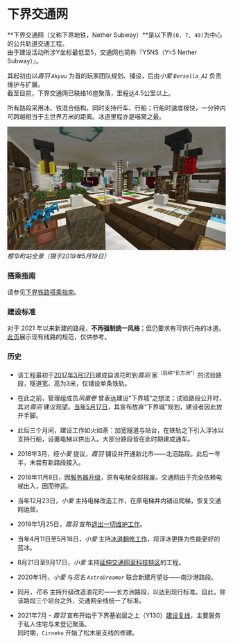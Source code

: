 # 下界交通网

**下界交通网（又称下界地铁，Nether Subway）**是以下界`(0, 7, 49)`为中心的公共轨道交通工程。  
由于建设活动所涉Y坐标最低至5，交通网也简称『Y5NS（Y=5 Nether Subway）』。

其起初由以*霞羽 `Akyuu`* 为首的玩家团队规划、铺设，后由*小爱 `Bersella_AI`* 负责维护与扩展。  
截至目前，下界交通网已联络16座聚落，里程达4.5公里以上。

所有路段采用冰、铁混合结构，同时支持行车、行船；行船时速度极快，一分钟内可跨越相当于主世界万米的距离。冰道里程亦是喵窝之最。

![下界樱华町站](../../assets/images/projects/Nether-Traffic-Sakuracho.jpg.jfif)  
*樱华町站全景（摄于2019年5月19日）*

### 搭乘指南

请参见[下界铁路搭乘指南](tutorial/map-navi/railway-nether)。

### 建设标准

对于 2021 年以来新建的路段，**不再强制统一风格**；但仍要求有可供行舟的冰道。  
[此页](tutorial/building/railway-construction-standard)展示现有线路的规范，仅供参考。

### 历史

- 该工程最初于[2017年3月17日](https://bbs.nyaa.cat/d/954--)建成自浪花町到*霞羽* 家<sup>（后称“长方洲”）</sup>的试验路段，隧道宽、高为3米，仅铺设单条铁轨。  
- 在此之前，管理组成员*凤凰卷* 曾表达建设“下界城”之想法；试验路段公开时，其对*霞羽* 建议观望。[当年5月17日](https://bbs.nyaa.cat/d/987--)，其宣布放弃“下界城”规划，建设者因此放开手脚。  
- 此后三个月间，建设工作如火如荼：加宽隧道与站台，在铁轨之下引入浮冰以支持行船，设置电梯以供出入。大部分路段皆在此时期建成通车。  
- 2018年3月，经*小爱* 提议，*霞羽* 铺设并开通新北市——北沼路段。此后一年半，未尝有新路段接入。


- 2018年11月8日，因[服务器升级](https://bbs.nyaa.cat/d/1362-minecraft-1-13-2-aquatic-update)，原有电梯全部报废。交通网由于完全依赖电梯出入，因而停运。  
- 当年12月23日，*小爱* 主持电梯改造工作，在原电梯井内铺设爬梯，恢复交通网运营。


- 2019年1月25日，*霞羽* 宣布[退出一切维护工作](https://bbs.nyaa.cat/d/1362-minecraft-1-13-2-aquatic-update/17)。
- 当年4月11日至5月18日，*小爱* 主持[冰道翻修工作](https://bbs.nyaa.cat/d/1395)，将浮冰更换为性能更好的蓝冰。  
- 8月21日至9月17日，*小爱* 主持[延伸交通网至科技特区](https://bbs.nyaa.cat/d/1457)的工程。


- 2020年1月，*小爱* 与*花名 `AstroDreamer`* 联合新建月望谷——南沙港路段。
- 同月，*花名* 主持升级改造浪花町——长方洲路段，以达到现行标准。自此，除该路段三个站台之外，交通网全线统一了标准。


- 2021年7月 - *霞羽* 宣布开始于下界基岩层之上（Y130）[建设复线](https://bbs.nyaa.cat/d/1870)，主要服务于私人住宅与未登记聚落。  
  同时期，`Cirneko` 开始了松木泉支线的修建。